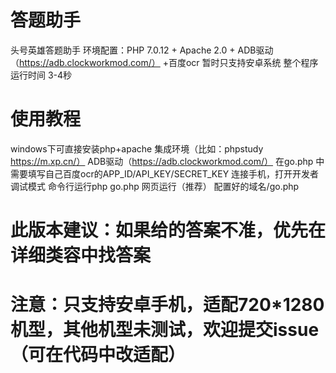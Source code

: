 # 答题助手
头号英雄答题助手
环境配置：PHP 7.0.12 + Apache 2.0 + ADB驱动（https://adb.clockworkmod.com/） +百度ocr
暂时只支持安卓系统
整个程序运行时间 3-4秒
# 使用教程
windows下可直接安装php+apache 集成环境（比如：phpstudy   https://m.xp.cn/）
ADB驱动（https://adb.clockworkmod.com/）
在go.php 中需要填写自己百度ocr的APP_ID/API_KEY/SECRET_KEY
连接手机，打开开发者调试模式
命令行运行php go.php 
网页运行（推荐） 配置好的域名/go.php
# 此版本建议：如果给的答案不准，优先在详细类容中找答案
# 注意：只支持安卓手机，适配720*1280机型，其他机型未测试，欢迎提交issue （可在代码中改适配）
